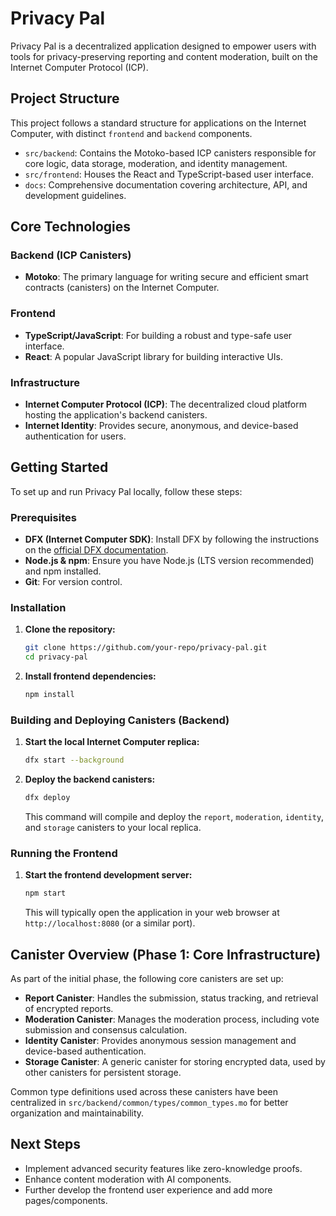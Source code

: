 # Privacy Pal

Privacy Pal is a decentralized application designed to empower users with tools for privacy-preserving reporting and content moderation, built on the Internet Computer Protocol (ICP).

## Project Structure

This project follows a standard structure for applications on the Internet Computer, with distinct `frontend` and `backend` components.

- `src/backend`: Contains the Motoko-based ICP canisters responsible for core logic, data storage, moderation, and identity management.
- `src/frontend`: Houses the React and TypeScript-based user interface.
- `docs`: Comprehensive documentation covering architecture, API, and development guidelines.

## Core Technologies

### Backend (ICP Canisters)

- **Motoko**: The primary language for writing secure and efficient smart contracts (canisters) on the Internet Computer.

### Frontend

- **TypeScript/JavaScript**: For building a robust and type-safe user interface.
- **React**: A popular JavaScript library for building interactive UIs.

### Infrastructure

- **Internet Computer Protocol (ICP)**: The decentralized cloud platform hosting the application's backend canisters.
- **Internet Identity**: Provides secure, anonymous, and device-based authentication for users.

## Getting Started

To set up and run Privacy Pal locally, follow these steps:

### Prerequisites

- **DFX (Internet Computer SDK)**: Install DFX by following the instructions on the [official DFX documentation](https://sdk.dfinity.org/docs/index.html).
- **Node.js & npm**: Ensure you have Node.js (LTS version recommended) and npm installed.
- **Git**: For version control.

### Installation

1. **Clone the repository:**

   ```bash
   git clone https://github.com/your-repo/privacy-pal.git
   cd privacy-pal
   ```

2. **Install frontend dependencies:**

   ```bash
   npm install
   ```

### Building and Deploying Canisters (Backend)

1. **Start the local Internet Computer replica:**

   ```bash
   dfx start --background
   ```

2. **Deploy the backend canisters:**

   ```bash
   dfx deploy
   ```

   This command will compile and deploy the `report`, `moderation`, `identity`, and `storage` canisters to your local replica.

### Running the Frontend

1. **Start the frontend development server:**

   ```bash
   npm start
   ```

   This will typically open the application in your web browser at `http://localhost:8080` (or a similar port).

## Canister Overview (Phase 1: Core Infrastructure)

As part of the initial phase, the following core canisters are set up:

- **Report Canister**: Handles the submission, status tracking, and retrieval of encrypted reports.
- **Moderation Canister**: Manages the moderation process, including vote submission and consensus calculation.
- **Identity Canister**: Provides anonymous session management and device-based authentication.
- **Storage Canister**: A generic canister for storing encrypted data, used by other canisters for persistent storage.

Common type definitions used across these canisters have been centralized in `src/backend/common/types/common_types.mo` for better organization and maintainability.

## Next Steps

- Implement advanced security features like zero-knowledge proofs.
- Enhance content moderation with AI components.
- Further develop the frontend user experience and add more pages/components.
